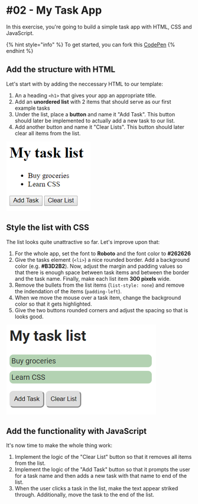 # \#02 - My Task App

In this exercise, you're going to build a simple task app with HTML, CSS and JavaScript.

{% hint style="info" %}
To get started, you can fork this [CodePen](https://codepen.io/winf-hsos/pen/VEpNrg)
{% endhint %}

## Add the structure with HTML

Let's start with by adding the neccessary HTML to our template:

1. An a heading `<h1>` that gives your app an appropriate title.
2. Add an **unordered list** with 2 items that should serve as our first example tasks
3. Under the list, place a **button** and name it "Add Task". This button should later be implemented to actually add a new task to our list.
4. Add another button and name it "Clear Lists". This button should later clear all items from the list.

![We can do better than that.](../../../.gitbook/assets/image%20%281%29.png)

## Style the list with CSS

The list looks quite unattractive so far. Let's improve upon that:

1. For the whole app, set the font to **Roboto** and the font color to **\#262626**
2. Give the tasks element \(`<li>`\) a nice rounded border. Add a background color \(e.g. **\#B3D2B2**\). Now, adjust the margin and padding values so that there is enough space between task items and between the border and the task name. Finally, make each list item **300 pixels** wide.
3. Remove the bullets from the list items \(`list-style: none`\) and remove the indendation of the items \(`padding-left`\).
4. When we move the mouse over a task item, change the background color so that it gets highlighted.
5. Give the two buttons rounded corners and adjust the spacing so that is looks good.

![An improvement, but not perfect. Good enough though.](../../../.gitbook/assets/image%20%286%29.png)

## Add the functionality with JavaScript

It's now time to make the whole thing work:

1. Implement the logic of the "Clear List" button so that it removes all items from the list.
2. Implement the logic of the "Add Task" button so that it prompts the user for a task name and then adds a new task with that name to end of the list.
3. When the user clicks a task in the list, make the text appear striked through. Additionally, move the task to the end of the list.



